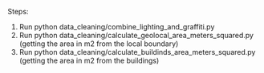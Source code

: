 Steps:

1. Run python data\_cleaning/combine\_lighting\_and\_graffiti.py
1. Run python data\_cleaning/calculate\_geolocal\_area\_meters\_squared.py (getting the area in m2 from the local boundary)
1. Run python data\_cleaning/calculate\_buildinds\_area\_meters\_squared.py (getting the area in m2 from the buildings)
